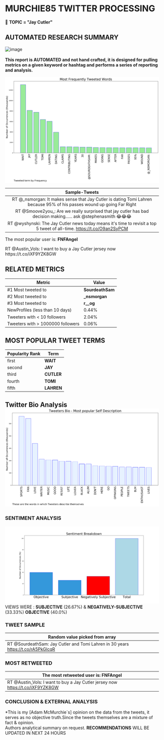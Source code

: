 # MURCHIE85 TWITTER PROCESSING 
&#x1F34E; **TOPIC = "Jay Cutler"**

## AUTOMATED RESEARCH SUMMARY

![image](https://marketingplatform.google.com/about/static/images/gmp/analytics-smb-benefit.jpg)
<br></br>
<b> This report is AUTOMATED and not hand crafted, it is designed for pulling metrics on a given keyword or hashtag and performs a series of reporting and analysis.</b>



![image](TWEETS.png)



|                **Sample-Tweets**        |
| :-------------: |
| RT @_nsmorgan: It makes sense that Jay Cutler is dating Tomi Lahren because 95% of his passes wound up going Far Right |
| RT @Smoove2you_: Are we really surprised that jay cutler has bad decision making...... ask @stephenasmith 😂😂😂 |
| RT @wyshynski: The Jay Cutler news today means it's time to revisit a top 5 tweet of all-time. https://t.co/O9an2SyPCM |

The most popular user is: **FNFAngel**
<div class="alert alert-block alert-danger"> RT @Austin_Vols: I want to buy a Jay Cutler jersey now https://t.co/iXF9YZK8GW</div>

## RELATED METRICS<br>
| Metric | Value |
| ------------- | ------------- |
| #1 Most tweeted to  | **SourdeathSam** |
| #2 Most tweeted to  | **_nsmorgan** |
| #3 Most tweeted to  | **r__og** |
| NewProfiles (less than 10 days) | 0.44%  |
| Tweeters with < 10 followers  | 2.04%|
| Tweeters with > 1000000 followers  | 0.06%  |



## MOST POPULAR TWEET TERMS 


| Popularity Rank  | Term |
| ------------- | ------------- |
| first  | **WAIT**  |
| second  | **JAY**  |
| third  | **CUTLER** |
| fourth  | **TOMI**  |
| fifth  | **LAHREN**  |


## Twitter Bio Analysis![image](BIO.png)
### SENTIMENT ANALYSIS
![image](sentiment.png)
VIEWS WERE : **SUBJECTIVE**  (26.67%) & **NEGATIVELY-SUBJECTIVE** (33.33%) **OBJECTIVE** (40.0%)

### TWEET SAMPLE 
| Random value picked from array |
| ------------- |
|RT @SourdeathSam: Jay Cutler and Tomi Lahren in 30 years https://t.co/rA5PkGlcqR |

### MOST RETWEETED 

| The most retweeted user is: **FNFAngel**  |
| ------------- |
| RT @Austin_Vols: I want to buy a Jay Cutler jersey now https://t.co/iXF9YZK8GW |

### CONCLUSION & EXTERNAL ANALYSIS

*This is my [Adam McMurchie`s] opinion on the data from the tweets, it serves as no objective truth.Since the tweets themselves are a mixture of fact & opinion.<br>
Authors analytical summary on request.
**RECOMMENDATIONS** WILL BE UPDATED IN NEXT  24 HOURS <br>